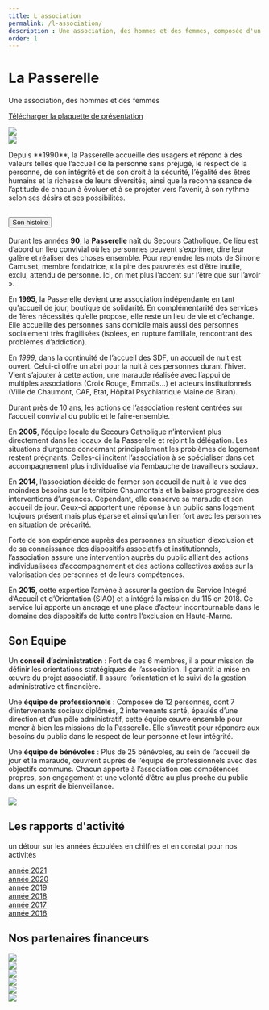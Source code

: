 ```yaml
---
title: L'association
permalink: /l-association/
description : Une association, des hommes et des femmes, composée d'un conseil d’administration, d'une équipe de professionnels et d'une équipe de bénévoles.
order: 1
---
```


<div class="rounded-1 shadow bg-secondary">
<div class="row row-cols-2">
<div class="col-6 p-5">
<h1 class="fw-bold text-white">La Passerelle</h1>
<p class="fs-3">Une association, des hommes et des femmes</p>
<p class="fs-3"><a href="{{ "/doc/brochure-la-passerelle-52.pdf" | relative_url }}" class="btn btn-info btn-md px-4 me-sm-3 fw-bold">Télécharger la plaquette de présentation</a></p>
</div>
<div class="col-6 p-5 text-end">
<img src="{{ "/img/logo-la-passerele.svg.png" | relative_url }}" />
</div>
</div>
</div>

<div class="row row-cols-2">
<div class="col-4 p-5">
<img src="{{ "/img/association-1.jpg" | relative_url }}" class="img-fluid" />
</div>

<div class="col-8 p-5">
<p class="lead my-5 fs-4">
Depuis **1990**, la Passerelle accueille des usagers et répond à des valeurs telles que l’accueil de la personne sans préjugé, le respect de la personne, de son intégrité et de son droit à la sécurité, l’égalité des êtres humains et la richesse de leurs diversités, ainsi que la reconnaissance de l’aptitude de chacun à évoluer et à se projeter vers l’avenir, à son rythme selon ses désirs et ses possibilités.
</p>


<div class="accordion" id="accordionExample">
<div class="accordion-item">
<h2 class="accordion-header">
<button class="accordion-button" type="button" data-bs-toggle="collapse" data-bs-target="#collapseOne" aria-expanded="true" aria-controls="collapseOne">
Son histoire
</button>
</h2>
<div id="collapseOne" class="accordion-collapse collapse" data-bs-parent="#accordionExample">
<div class="accordion-body">

Durant les années **90**, la **Passerelle** naît du Secours Catholique. Ce lieu est d’abord un lieu convivial où les personnes peuvent s’exprimer, dire leur galère et réaliser des choses ensemble. Pour reprendre les mots de Simone Camuset, membre fondatrice, « la pire des pauvretés est d’être inutile, exclu, attendu de personne. Ici, on met plus l’accent sur l’être que sur l’avoir ».

En **1995**, la Passerelle devient une association indépendante en tant qu’accueil de jour, boutique de solidarité. En complémentarité des services de 1ères nécessités qu’elle propose, elle reste un lieu de vie et d’échange. Elle accueille des personnes sans domicile mais aussi des personnes socialement très fragilisées (isolées, en rupture familiale, rencontrant des problèmes d’addiction).

En *1999*, dans la continuité de l’accueil des SDF, un accueil de nuit est ouvert. Celui-ci offre un abri pour la nuit à ces personnes durant l’hiver. Vient s’ajouter à cette action, une maraude réalisée avec l’appui de multiples associations (Croix Rouge, Emmaüs…) et acteurs institutionnels (Ville de Chaumont, CAF, Etat, Hôpital Psychiatrique Maine de Biran).

Durant près de 10 ans, les actions de l’association restent centrées sur l’accueil convivial du public et le faire-ensemble.

En **2005**, l’équipe locale du Secours Catholique n’intervient plus directement dans les locaux de la Passerelle et rejoint la délégation. Les situations d’urgence concernant principalement les problèmes de logement restent prégnants. Celles-ci incitent l’association à se spécialiser dans cet accompagnement plus individualisé via l’embauche de travailleurs sociaux.

En **2014**, l’association décide de fermer son accueil de nuit à la vue des moindres besoins sur le territoire Chaumontais et la baisse progressive des interventions d’urgences. Cependant, elle conserve sa maraude et son accueil de jour. Ceux-ci apportent une réponse à un public sans logement toujours présent mais plus éparse et ainsi qu’un lien fort avec les personnes en situation de précarité.

Forte de son expérience auprès des personnes en situation d’exclusion et de sa connaissance des dispositifs associatifs et institutionnels, l’association assure une intervention auprès du public alliant des actions individualisées d’accompagnement et des actions collectives axées sur la valorisation des personnes et de leurs compétences.

En **2015**, cette expertise l’amène à assurer la gestion du Service Intégré d’Accueil et d’Orientation (SIAO) et a intégré la mission du 115 en 2018. Ce service lui apporte un ancrage et une place d’acteur incontournable dans le domaine des dispositifs de lutte contre l’exclusion en Haute-Marne.

</div>
</div>
</div>
</div>



</div>
</div>

<div class="row align-items-start">
<div class="col-8 p-5">

## Son Equipe

Un **conseil d’administration** : Fort de ces 6 membres, il a pour mission de définir les orientations stratégiques de l’association. Il garantit la mise en œuvre du projet associatif. Il assure l’orientation et le suivi de la gestion administrative et financière.

Une **équipe de professionnels** : Composée de 12 personnes, dont 7 d’intervenants sociaux diplômés, 2 intervenants santé, épaulés d’une direction et d’un pôle administratif, cette équipe œuvre ensemble pour mener à bien les missions de la Passerelle. Elle s’investit pour répondre aux besoins du public dans le respect de leur personne et leur intégrité.

Une **équipe de bénévoles** : Plus de 25 bénévoles, au sein de l’accueil de jour et la maraude, œuvrent auprès de l’équipe de professionnels avec des objectifs communs. Chacun apporte à l’association ces compétences propres, son engagement et une volonté d’être au plus proche du public dans un esprit de bienveillance.

</div>

<div class="col-4 p-5">
<img src="{{ "/img/association-2.jpg" | relative_url }}" class="img-fluid" />
</div>

</div>



<div class="row p-3 rounded-3 shadow border border-3 bg-warning-subtle">

## Les rapports d'activité

un détour sur les années écoulées en chiffres et en constat pour nos activités

<div class="col">
<a href="{{ "/doc/rapport-activite-2021.pdf" | relative_url }}" target="_blank" class="btn btn-outline-success">année 2021</a>
</div>
<div class="col">
<a href="{{ "/doc/rapport-activite-2020.pdf" | relative_url }}" target="_blank" class="btn btn-outline-success">année 2020</a>
</div>
<div class="col">
<a href="{{ "/doc/rapport-activite-2019.pdf" | relative_url }}" target="_blank" class="btn btn-outline-success">année 2019</a>
</div>
<div class="col">
<a href="{{ "/doc/rapport-activite-2018.pdf" | relative_url }}" target="_blank" class="btn btn-outline-success">année 2018</a>
</div>
<div class="col">
<a href="{{ "/doc/rapport-activite-2017.pdf" | relative_url }}" target="_blank" class="btn btn-outline-success">année 2017</a>
</div>
<div class="col">
<a href="{{ "/doc/rapport-activite-2016.pdf" | relative_url }}" target="_blank" class="btn btn-outline-success">année 2016</a>
</div>

</div>


<div class="row p-3 my-5 rounded-3 shadow border border-3">

## Nos partenaires financeurs

<div class="col-2">
<a href="https://www.agglo-chaumont.fr/">
<img src="{{ "/img/partenaires/agglo-chaumont.png" | relative_url }}" class="img-fluid" />
</a>
</div>

<div class="col-2">
<a href="https://www.grand-est.ars.sante.fr/">
<img src="{{ "/img/partenaires/ars.png" | relative_url }}" class="img-fluid" />
</a>
</div>

<div class="col-2">
<a href="https://agence-cohesion-territoires.gouv.fr/">
<img src="{{ "/img/partenaires/CGET.png" | relative_url }}" class="img-fluid" />
</a>
</div>

<div class="col-2">
<a href="https://haute-marne.fr/fr/">
<img src="{{ "/img/partenaires/conseil-departemental.png" | relative_url }}" class="img-fluid" />
</a>
</div>

<div class="col-2">
<a href="https://www.haute-marne.gouv.fr/Services-de-l-Etat/Emploi-travail-solidarites-et-protection-des-populations/Direction-Departementale-de-l-Emploi-du-Travail-des-Solidarite-et-de-la-Protection-des-Population">
<img src="{{ "/img/partenaires/DDTESPP.png" | relative_url }}" class="img-fluid" />
</a>
</div>

<div class="col-2">
<a href="http://www.ville-chaumont.fr/">
<img src="{{ "/img/partenaires/ville-de-chaumont.png" | relative_url }}" class="img-fluid" />
</a>
</div>



</div>